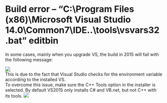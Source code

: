 ﻿# Build error – “C:\Program Files (x86)\Microsoft Visual Studio 14.0\Common7\IDE..\tools\vsvars32.bat” editbin

In some cases, mainly when you upgrade VS, the build in 2015 will fail with the following message:

![](buildFail.png)  
This is due to the fact that Visual Studio checks for the environment variable according to the installed VS.  
To overcome this issue, make sure the C++ Tools option in the installer is selected. By default VS2015 only installs C# and VB.net, but not C++ with its tools.
![](vs_setup.png)
